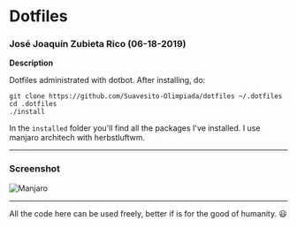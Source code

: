 # Dotfiles

### José Joaquín Zubieta Rico (06-18-2019)

**Description**

Dotfiles administrated with dotbot. After installing, do:

```lang=bash
git clone https://github.com/Suavesito-Olimpiada/dotfiles ~/.dotfiles
cd .dotfiles
./install
```

In the `installed` folder you'll find all the packages I've installed.
I use manjaro architech with herbstluftwm.

---

### Screenshot

![Manjaro](./imgs/screenshot/2019-06-18-21:49:10_1920x1080.png)

---

All the code here can be used freely, better if is for the good of humanity. :smiley:
